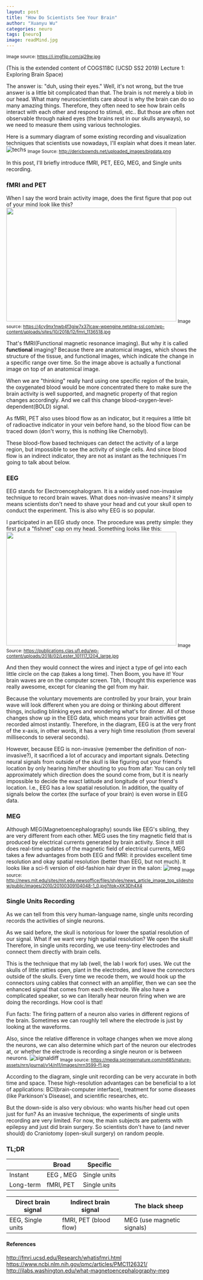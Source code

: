 ```yaml
---
layout: post
title: "How Do Scientists See Your Brain"
author: "Xuanyu Wu"
categories: neuro
tags: [neuro]
image: readMind.jpg
---
```

<sub>Image source: https://i.imgflip.com/aj29w.jpg</sub>

(This is the extended content of COGS118C (UCSD SS2 2019) Lecture 1: Exploring Brain Space)

The answer is: "duh, using their eyes." Well, it's not wrong, but the true answer is a little bit complicated than that.
The brain is not merely a blob in our head. What many neuroscientists care about is why the brain can do so many amazing things. Therefore, they often need to see how brain cells interact with each other and respond to stimuli, etc.. But those are often not observable through naked eyes (the brains rest in our skulls anyways), so we need to measure them using various technologies.

Here is a summary diagram of some existing recording and visualization techniques that scientists use nowadays, I'll explain what does it mean later.
![techs](http://dericbownds.net/uploaded_images/bigdata.png)
<sub>Image Source: http://dericbownds.net/uploaded_images/bigdata.png</sub>

In this post, I'll briefly introduce fMRI, PET, EEG, MEG, and Single units recording.

### fMRI and PET

When I say the word brain activity image, does the first figure that pop out of your mind look like this?
<img src='https://4cy9nx1nwb4f3giw7x37lcaw-wpengine.netdna-ssl.com/wp-content/uploads/sites/10/2018/12/fmri_1136518.jpg'  width="450" height="300">
<sub>Image source: https://4cy9nx1nwb4f3giw7x37lcaw-wpengine.netdna-ssl.com/wp-content/uploads/sites/10/2018/12/fmri_1136518.jpg</sub>

That's fMRI(Functional magnetic resonance imaging). But why it is called **functional** imaging? Because there are anatomical images, which shows the structure of the tissue, and functional images, which indicate the change in a specific range over time. So the image above is actually a functional image on top of an anatomical image.

When we are "thinking" really hard using one specific region of the brain, the oxygenated blood would be more concentrated there to make sure the brain activity is well supported, and magnetic property of that region changes accordingly. And we call this change blood-oxygen-level-dependent(BOLD) signal.

As fMRI, PET also uses blood flow as an indicator, but it requires a little bit of radioactive indicator in your vein before hand, so the blood flow can be traced down (don't worry, this is nothing like Chernobyl).

These blood-flow based techniques can detect the activity of a large region, but impossible to see the activity of single cells. And since blood flow is an indirect indicator, they are not as instant as the techniques I'm going to talk about below.

### EEG
EEG stands for Electroencephalogram. It is a widely used non-invasive technique to record brain waves. What does non-invasive means? it simply means scientists don't need to shave your head and cut your skull open to conduct the experiment. This is also why EEG is so popular.

I participated in an EEG study once. The procedure was pretty simple: they first put a "fishnet" cap on my head. Something looks like this:
<img src='https://publications.clas.ufl.edu/wp-content/uploads/2018/02/Lester_101117_1204_large.jpg'  width="450" height="300">
<sub>Image Source: https://publications.clas.ufl.edu/wp-content/uploads/2018/02/Lester_101117_1204_large.jpg</sub>

And then they would connect the wires and inject a type of gel into each little circle on the cap (takes a long time). Then Boom, you have it! Your brain waves are on the computer screen. Tbh, I thought this experience was really awesome, except for cleaning the gel from my hair.

Because the voluntary movements are controlled by your brain, your brain wave will look different when you are doing or thinking about different things, including blinking eyes and wondering what's for dinner. All of those changes show up in the EEG data, which means your brain activities get recorded almost instantly. Therefore, in the diagram, EEG is at the very front of the x-axis, in other words, it has a very high time resolution (from several milliseconds to several seconds).

However, because EEG is non-invasive (remember the definition of non-invasive?), it sacrificed a lot of accuracy and important signals. Detecting neural signals from outside of the skull is like figuring out your friend's location by only hearing him/her shouting to you from afar: You can only tell approximately which direction does the sound come from, but it is nearly impossible to decide the exact latitude and longitude of your friend's location. I.e., EEG has a low spatial resolution. In addition, the quality of signals below the cortex (the surface of your brain) is even worse in EEG data.

### MEG

Although MEG(Magnetoencephalography) sounds like EEG's sibling, they are very different from each other. MEG uses the tiny magnetic field that is produced by electrical currents generated by brain activity. Since it still does real-time updates of the magnetic field of electrical currents, MEG takes a few advantages from both EEG and fMRI: it provides excellent time resolution and okay spatial resolution (better than EEG, but not much).
It looks like a sci-fi version of old-fashion hair dryer in the salon:
![meg](http://news.mit.edu/sites/mit.edu.newsoffice/files/styles/news_article_image_top_slideshow/public/images/2010/20100309104048-1_0.jpg?itok=XK3Dh4X4)
<sub>Image source: http://news.mit.edu/sites/mit.edu.newsoffice/files/styles/news_article_image_top_slideshow/public/images/2010/20100309104048-1_0.jpg?itok=XK3Dh4X4</sub>

### Single Units Recording

As we can tell from this very human-language name, single units recording records the activities of single neurons.

As we said before, the skull is notorious for lower the spatial resolution of our signal. What if we want very high spatial resolution? We open the skull! Therefore, in single units recording, we use teeny-tiny electrodes and connect them directly with brain cells.

This is the technique that my lab (well, the lab I work for) uses. We cut the skulls of little ratties open, plant in the electrodes, and leave the connectors outside of the skulls. Every time we recode them, we would hook up the connectors using cables that connect with an amplifier, then we can see the enhanced signal that comes from each electrode. We also have a complicated speaker, so we can literally hear neuron firing when we are doing the recordings. How cool is that!

Fun facts: The firing pattern of a neuron also varies in different regions of the brain. Sometimes we can roughly tell where the electrode is just by looking at the waveforms.

Also, since the relative difference in voltage changes when we move along the neurons, we can also determine which part of the neuron our electrodes at, or whether the electrode is recording a single neuron or is between neurons.
![signaldiff](https://media.springernature.com/m685/nature-assets/nrn/journal/v14/n11/images/nrn3599-f1.jpg)
<sub>Image source: https://media.springernature.com/m685/nature-assets/nrn/journal/v14/n11/images/nrn3599-f1.jpg</sub>

According to the diagram, single unit recording can be very accurate in both time and space. These high-resolution advantages can be beneficial to a lot of applications: BCI(brain-computer interface), treatment for some diseases (like Parkinson's Disease), and scientific researches, etc.

But the down-side is also very obvious: who wants his/her head cut open just for fun? As an invasive technique, the experiments of single units recording are very limited. For now, the main subjects are patients with epilepsy and just did brain surgery. So scientists don't have to (and never should) do Craniotomy (open-skull surgery) on random people.

### TL;DR

|           | Broad          | Specific   |
|-----------|----------------|------------|
| Instant   | EEG , MEG      |Single units|
| Long-term | fMRI, PET      |Single units|

|Direct brain signal|Indirect brain signal  |The black sheep|
|-------------------|-----------------------|---------------|
|EEG, Single units  | fMRI, PET (blood flow)| MEG (use magnetic signals)

#### References

http://fmri.ucsd.edu/Research/whatisfmri.html
https://www.ncbi.nlm.nih.gov/pmc/articles/PMC1126321/
http://ilabs.washington.edu/what-magnetoencephalography-meg
